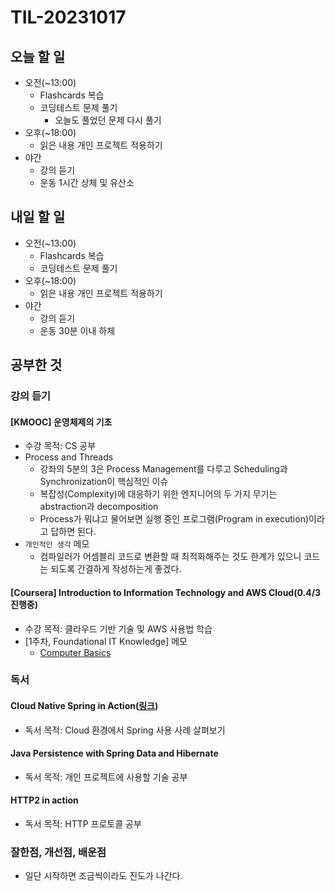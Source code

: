 # TIL-20231017

## 오늘 할 일

- 오전(~13:00)
  - Flashcards 복습
  - 코딩테스트 문제 풀기
    - 오늘도 풀었던 문제 다시 풀기
- 오후(~18:00)
  - 읽은 내용 개인 프로젝트 적용하기
- 야간
  - 강의 듣기
  - 운동 1시간 상체 및 유산소

## 내일 할 일

- 오전(~13:00)
  - Flashcards 복습
  - 코딩테스트 문제 풀기
- 오후(~18:00)
  - 읽은 내용 개인 프로젝트 적용하기
- 야간
  - 강의 듣기
  - 운동 30분 이내 하체

## 공부한 것

### 강의 듣기

#### [KMOOC] 운영체제의 기초

- 수강 목적: CS 공부
- Process and Threads
  - 강좌의 5분의 3은 Process Management를 다루고 Scheduling과 Synchronization이 핵심적인 이슈
  - 복잡성(Complexity)에 대응하기 위한 엔지니어의 두 가지 무기는 abstraction과 decomposition
  - Process가 뭐냐고 물어보면 실행 중인 프로그램(Program in execution)이라고 답하면 된다.
- `개인적인 생각` 메모
  - 컴파일러가 어셈블리 코드로 변환할 때 최적화해주는 것도 한계가 있으니 코드는 되도록 간결하게 작성하는게 좋겠다.

#### [Coursera] Introduction to Information Technology and AWS Cloud(0.4/3 진행중)

- 수강 목적: 클라우드 기반 기술 및 AWS 사용법 학습
- [1주차, Foundational IT Knowledge] 메모
  - [Computer Basics](https://edu.gcfglobal.org/en/computerbasics/inside-a-computer/1/#)

### 독서

#### Cloud Native Spring in Action([링크](https://www.manning.com/books/cloud-native-spring-in-action))

- 독서 목적: Cloud 환경에서 Spring 사용 사례 살펴보기

#### Java Persistence with Spring Data and Hibernate

- 독서 목적: 개인 프로젝트에 사용할 기술 공부

#### HTTP2 in action

- 독서 목적: HTTP 프로토콜 공부

### 잘한점, 개선점, 배운점

- 일단 시작하면 조금씩이라도 진도가 나간다.

